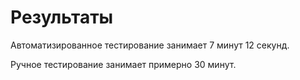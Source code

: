 # Результаты

Автоматизированное тестирование занимает 7 минут 12 секунд.

Ручное тестирование занимает примерно 30 минут.
